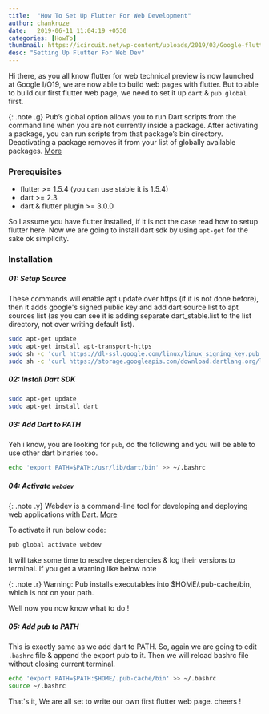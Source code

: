 ```yaml
---
title:  "How To Set Up Flutter For Web Development"
author: chankruze
date:   2019-06-11 11:04:19 +0530
categories: [HowTo]
thumbnail: https://icircuit.net/wp-content/uploads/2019/03/Google-flutter-logo-1.png
desc: "Setting Up Flutter For Web Dev"
---
```

Hi there, as you all know flutter for web technical preview is now launched at Google I/O19, we are now able to build web pages with flutter.
But to able to build our first flutter web page, we need to set it up `dart` & `pub global` first.

{: .note .g}
Pub’s global option allows you to run Dart scripts from the command line when you are not currently inside a package. After activating a package, you can run scripts from that package’s bin directory. Deactivating a package removes it from your list of globally available packages. <a href="https://dart.dev/tools/pub/cmd/pub-global" target="_blank">More</a>


### Prerequisites
- flutter >= 1.5.4 (you can use stable it is 1.5.4)
- dart >= 2.3
- dart & flutter plugin >= 3.0.0

So I assume you have flutter installed, if it is not the case read how to setup flutter here.
Now we are going to install dart sdk by using `apt-get` for the sake ok simplicity.

### Installation

##### 01: Setup Source
These commands will enable apt update over https (if it is not done before), then it adds google's signed public key and add dart source list to apt sources list (as you can see it is adding separate dart_stable.list to the list directory, not over writing default list).

```bash
sudo apt-get update
sudo apt-get install apt-transport-https
sudo sh -c 'curl https://dl-ssl.google.com/linux/linux_signing_key.pub | apt-key add -'
sudo sh -c 'curl https://storage.googleapis.com/download.dartlang.org/linux/debian/dart_stable.list > /etc/apt/sources.list.d/dart_stable.list'
```

##### 02: Install Dart SDK

```bash
sudo apt-get update
sudo apt-get install dart
```
##### 03: Add Dart to PATH
Yeh i know, you are looking for `pub`, do the following and you will be able to use other dart binaries too.

```bash
echo 'export PATH=$PATH:/usr/lib/dart/bin' >> ~/.bashrc
```

##### 04: Activate `webdev`

{: .note .y}
Webdev is a command-line tool for developing and deploying web applications with Dart. <a href="https://pub.dev/packages/webdev" target="_blank">More</a>

To activate it run below code:

```bash
pub global activate webdev
```
It will take some time to resolve dependencies & log their versions to terminal. If you get a warning like below note

{: .note .r}
Warning: Pub installs executables into $HOME/.pub-cache/bin, which is not on your path.

Well now you now know what to do !

##### 05: Add pub to PATH
This is exactly same as we add dart to PATH. So, again we are going to edit `.bashrc` file & append the export pub to it. Then we will reload bashrc file without closing current terminal.

```bash
echo 'export PATH=$PATH:$HOME/.pub-cache/bin' >> ~/.bashrc
source ~/.bashrc
```

That's it, We are all set to write our own first flutter web page. cheers !